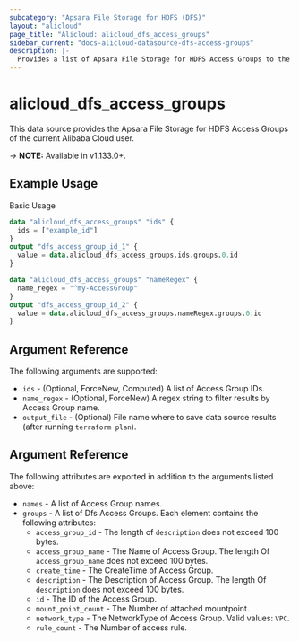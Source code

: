 ```yaml
---
subcategory: "Apsara File Storage for HDFS (DFS)"
layout: "alicloud"
page_title: "Alicloud: alicloud_dfs_access_groups"
sidebar_current: "docs-alicloud-datasource-dfs-access-groups"
description: |-
  Provides a list of Apsara File Storage for HDFS Access Groups to the user.
---
```


# alicloud\_dfs\_access\_groups

This data source provides the Apsara File Storage for HDFS Access Groups of the current Alibaba Cloud user.

-> **NOTE:** Available in v1.133.0+.

## Example Usage

Basic Usage

```terraform
data "alicloud_dfs_access_groups" "ids" {
  ids = ["example_id"]
}
output "dfs_access_group_id_1" {
  value = data.alicloud_dfs_access_groups.ids.groups.0.id
}

data "alicloud_dfs_access_groups" "nameRegex" {
  name_regex = "^my-AccessGroup"
}
output "dfs_access_group_id_2" {
  value = data.alicloud_dfs_access_groups.nameRegex.groups.0.id
}

```

## Argument Reference

The following arguments are supported:

* `ids` - (Optional, ForceNew, Computed)  A list of Access Group IDs.
* `name_regex` - (Optional, ForceNew) A regex string to filter results by Access Group name.
* `output_file` - (Optional) File name where to save data source results (after running `terraform plan`).

## Argument Reference

The following attributes are exported in addition to the arguments listed above:

* `names` - A list of Access Group names.
* `groups` - A list of Dfs Access Groups. Each element contains the following attributes:
	* `access_group_id` - The length of `description` does not exceed 100 bytes.
	* `access_group_name` - The Name of Access Group. The length Of `access_group_name` does not exceed 100 bytes.
	* `create_time` - The CreateTime of Access Group.
	* `description` - The Description of Access Group. The length Of `description` does not exceed 100 bytes.
	* `id` - The ID of the Access Group.
	* `mount_point_count` - The Number of attached mountpoint.
	* `network_type` - The NetworkType of Access Group. Valid values: `VPC`.
	* `rule_count` - The Number of access rule.
